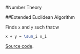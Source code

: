 #Number Theory

##Extended Euclidean Algorithm

Finds `x` and `y` such that:w

```tex
x + y = \sum_i x_i
```

[Source code](ext-gcd.cc).
